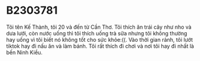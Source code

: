 # B2303781
Tôi tên Kế Thành, tôi 20 và đến từ Cần Thơ. Tôi thích ăn trái cây như nho và dưa lưới, còn nước uống thì tôi thích uống trà sữa nhưng tôi không thường hay uống vì tôi biết nó không tốt cho sức khỏe:((. Vào thời gian rảnh, tôi lướt tiktok hay đi nấu ăn và làm bánh. Tôi rất thích đi chơi và nơi tôi hay đi nhất là bến Ninh Kiều.
